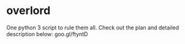 # overlord
One python 3 script to rule them all.
Check out the plan and detailed description below:
goo.gl/ftyntD

